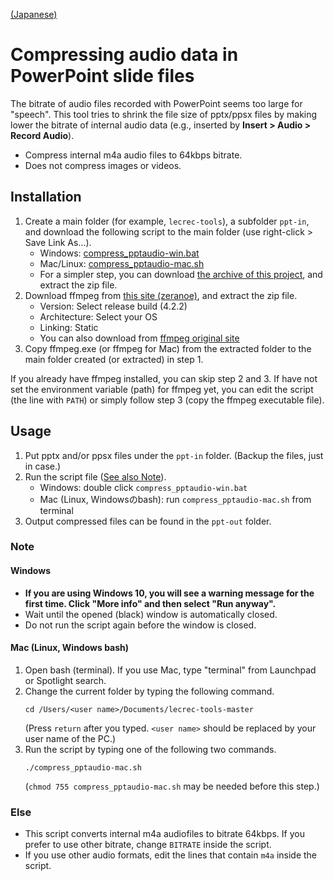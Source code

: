 [(Japanese)](README.md)

# Compressing audio data in PowerPoint slide files

The bitrate of audio files recorded with PowerPoint seems too large for "speech". This tool tries to shrink the file size of pptx/ppsx files by making lower the bitrate of internal audio data (e.g., inserted by **Insert > Audio > Record Audio**).

- Compress internal m4a audio files to 64kbps bitrate.
- Does not compress images or videos.

## Installation

1. Create a main folder (for example, `lecrec-tools`), a subfolder `ppt-in`, and download the following script to the main folder (use right-click > Save Link As...).
   - Windows: [compress_pptaudio-win.bat](https://github.com/hkawash/lecrec-tools/raw/master/compress_pptaudio-win.bat)
   - Mac/Linux: [compress_pptaudio-mac.sh](https://github.com/hkawash/lecrec-tools/raw/master/compress_pptaudio-mac.sh)
   - For a simpler step, you can download [the archive of this project](https://github.com/hkawash/lecrec-tools/archive/master.zip), and extract the zip file.
2. Download ffmpeg from [this site (zeranoe)](https://ffmpeg.zeranoe.com/builds/), and extract the zip file.
   - Version: Select release build (4.2.2)
   - Architecture: Select your OS
   - Linking: Static
   - You can also download from [ffmpeg original site](https://www.ffmpeg.org/download.html)
3. Copy ffmpeg.exe (or ffmpeg for Mac) from the extracted folder to the main folder created (or extracted) in step 1.

If you already have ffmpeg installed, you can skip step 2 and 3. If have not set the environment variable (path) for ffmpeg yet, you can edit the script (the line with `PATH`) or simply follow step 3 (copy the ffmpeg executable file).

## Usage

1. Put pptx and/or ppsx files under the `ppt-in` folder. (Backup the files, just in case.)
2. Run the script file (<a href="#note1">See also Note</a>).
   - Windows: double click `compress_pptaudio-win.bat`
   - Mac (Linux, Windowsのbash): run `compress_pptaudio-mac.sh` from terminal
3. Output compressed files can be found in the `ppt-out` folder.

<a name="note1"></a>

### Note

#### Windows

- **If you are using Windows 10, you will see a warning message for the first time. Click "More info" and then select "Run anyway".**
- Wait until the opened (black) window is automatically closed.
- Do not run the script again before the window is closed.

#### Mac (Linux, Windows bash)

1. Open bash (terminal). If you use Mac, type "terminal" from Launchpad or Spotlight search.
1. Change the current folder by typing the following command.
    ```
    cd /Users/<user name>/Documents/lecrec-tools-master
    ```
   (Press `return` after you typed. `<user name>` should be replaced by your user name of the PC.)
1. Run the script by typing one of the following two commands.
    ```
    ./compress_pptaudio-mac.sh
    ```
    (`chmod 755 compress_pptaudio-mac.sh` may be needed before this step.)

### Else

- This script converts internal m4a audiofiles to bitrate 64kbps. If you prefer to use other bitrate, change `BITRATE` inside the script.
- If you use other audio formats, edit the lines that contain `m4a` inside the script.
